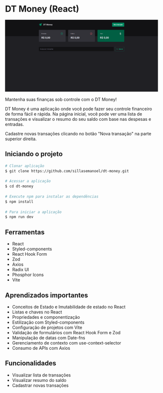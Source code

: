 # DT Money (React)

<img src="./dt-money.png">

Mantenha suas finanças sob controle com o DT Money!

DT Money é uma aplicação onde você pode fazer seu controle financeiro de forma fácil e rápida. Na página inicial, você pode ver uma lista de transações e visualizar o resumo do seu saldo com base nas despesas e entradas.

Cadastre novas transações clicando no botão "Nova transação" na parte superior direita.

## Iniciando o projeto

```bash
# Clonar aplicação
$ git clone https://github.com/sillasemanoel/dt-money.git

# Acessar a aplicação
$ cd dt-money

# Execute npm para instalar as dependências
$ npm install

# Para iniciar a aplicação
$ npm run dev

```

## Ferramentas

- React
- Styled-components
- React Hook Form
- Zod
- Axios
- Radix UI
- Phosphor Icons
- Vite

## Aprendizados importantes

- Conceitos de Estado e Imutabilidade de estado no React
- Listas e chaves no React
- Propriedades e componentização
- Estilização com Styled-components
- Configuração de projetos com Vite
- Validação de formulários com React Hook Form e Zod
- Manipulação de datas com Date-fns
- Gerenciamento de contexto com use-context-selector
- Consumo de APIs com Axios

## Funcionalidades

- Visualizar lista de transações
- Visualizar resumo do saldo
- Cadastrar novas transações